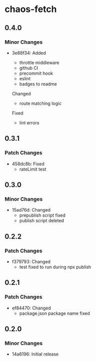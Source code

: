 # chaos-fetch

## 0.4.0

### Minor Changes

- 3e88f34: Added
  - throttle middleware
  - github CI
  - precommit hook
  - eslint
  - badges to readme

  Changed
  - route matching logic

  Fixed
  - lint errors

## 0.3.1

### Patch Changes

- 458dc8b: Fixed
  - rateLimit test

## 0.3.0

### Minor Changes

- 15ad76d: Changed
  - prepublish script fixed
  - publish script deleted

## 0.2.2

### Patch Changes

- f379793: Changed
  - test fixed to run during npx publish

## 0.2.1

### Patch Changes

- ef84470: Changed
  - package.json package name fixed

## 0.2.0

### Minor Changes

- 14a6196: Initial release
